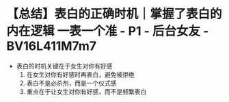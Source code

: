 # 【总结】表白的正确时机｜掌握了表白的内在逻辑 一表一个准 - P1 - 后台女友 - BV16L411M7m7

-   表白的时机关键在于女生对你有好感
    1.  在女生对你有好感时再表白，避免被拒绝
    2.  表白不是必杀剂，而是一个仪式感
    3.  重点在于让女生对你有好感，而不是频繁表白